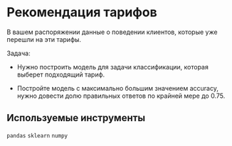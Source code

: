 # Рекомендация тарифов

В вашем распоряжении данные о поведении клиентов, которые уже перешли на эти тарифы.

Задача:

- Нужно построить модель для задачи классификации, которая выберет подходящий тариф.

- Постройте модель с максимально большим значением accuracy, нужно довести долю правильных ответов по крайней мере до 0.75.

## Используемые инструменты

`pandas` `sklearn` `numpy`
